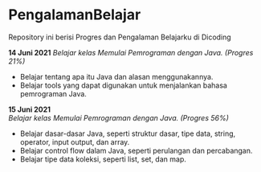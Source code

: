 # PengalamanBelajar
Repository ini berisi Progres dan Pengalaman Belajarku di Dicoding

**14 Juni 2021**
*Belajar kelas Memulai Pemrograman dengan Java. (Progres 21%)*
* Belajar tentang apa itu Java dan alasan menggunakannya.
* Belajar tools yang dapat digunakan untuk menjalankan bahasa pemrograman Java.

**15 Juni 2021**  
*Belajar kelas Memulai Pemrograman dengan Java. (Progres 56%)*
  * Belajar dasar-dasar Java, seperti struktur dasar, tipe data, string, operator, input output, dan array.
  * Belajar control flow dalam Java, seperti perulangan dan percabangan.
  * Belajar tipe data koleksi, seperti list, set, dan map.
